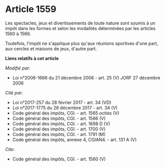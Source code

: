 # Article 1559

Les spectacles, jeux et divertissements de toute nature sont soumis à un impôt dans les formes et selon les modalités
déterminées par les articles 1560 à 1566. 

Toutefois, l'impôt ne s'applique plus qu'aux réunions sportives d'une part, aux cercles et maisons de jeux, d'autre part.

**Liens relatifs à cet article**

_Modifié par_:

  - Loi n°2006-1666 du 21 décembre 2006 - art. 25 (V) JORF 27 décembre 2006

_Cité par_:

  - Loi n°2017-257 du 28 février 2017 - art. 34 (VD)
  - Loi n°2017-1775 du 28 décembre 2017 - art. 34 (V)
  - Code général des impôts, CGI. - art. 1565 octies (V)
  - Code général des impôts, CGI. - art. 1566 (V)
  - Code général des impôts, CGI. - art. 1698 D (V)
  - Code général des impôts, CGI. - art. 1700 (V)
  - Code général des impôts, CGI. - art. 1791 (M)
  - Code général des impôts, annexe 4, CGIAN4. - art. 131 A (V)

_Cite_:

  - Code général des impôts, CGI. - art. 1560 (V)
